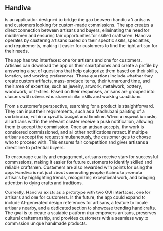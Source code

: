 ## Handiva 
is an application designed to bridge the gap between handicraft artisans and customers looking for custom-made commissions. The app creates a direct connection between artisans and buyers, eliminating the need for middlemen and ensuring fair opportunities for skilled craftsmen. Handiva operates by clustering artisans based on their specific skills, specialties, and requirements, making it easier for customers to find the right artisan for their needs.

The app has two interfaces: one for artisans and one for customers. Artisans can download the app on their smartphones and create a profile by answering a set of questions that help categorize them based on their skills, location, and working preferences. These questions include whether they create custom artifacts, mass-produce items, their turnaround time, and their area of expertise, such as jewelry, artwork, metalwork, pottery, woodwork, or textiles. Based on their responses, artisans are grouped into clusters with others who share similar skills and working conditions.

From a customer’s perspective, searching for a product is straightforward. They can input their requirements, such as a Madhubani painting of a certain size, within a specific budget and timeline. When a request is made, all artisans within the relevant cluster receive a push notification, allowing them to accept the commission. Once an artisan accepts, the work is considered commissioned, and all other notifications retract. If multiple artisans accept the request simultaneously, the customer gets to choose who to proceed with. This ensures fair competition and gives artisans a direct line to potential buyers.

To encourage quality and engagement, artisans receive stars for successful commissions, making it easier for future customers to identify skilled and reliable craftsmen. Customers are also rewarded with points for using the app. Handiva is not just about connecting people; it aims to promote artisans by highlighting trends, recognizing exceptional work, and bringing attention to dying crafts and traditions.

Currently, Handiva exists as a prototype with two GUI interfaces, one for artisans and one for customers. In the future, the app could expand to include AI-generated design references for artisans, a feature to locate artisans nearby, and a dedicated section to showcase trending handicrafts. The goal is to create a scalable platform that empowers artisans, preserves cultural craftsmanship, and provides customers with a seamless way to commission unique handmade products.
